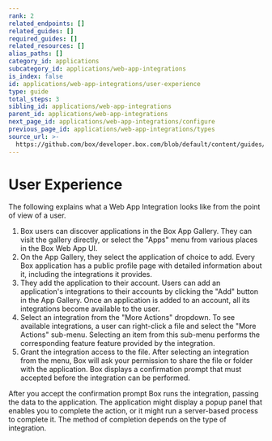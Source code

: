 ```yaml
---
rank: 2
related_endpoints: []
related_guides: []
required_guides: []
related_resources: []
alias_paths: []
category_id: applications
subcategory_id: applications/web-app-integrations
is_index: false
id: applications/web-app-integrations/user-experience
type: guide
total_steps: 3
sibling_id: applications/web-app-integrations
parent_id: applications/web-app-integrations
next_page_id: applications/web-app-integrations/configure
previous_page_id: applications/web-app-integrations/types
source_url: >-
  https://github.com/box/developer.box.com/blob/default/content/guides/applications/web-app-integrations/user-experience.md
---
```


# User Experience

The following explains what a Web App Integration looks like from the point of
view of a user.

1. Box users can discover applications in the Box App Gallery. They can visit
   the gallery directly, or select the "Apps" menu from various places in the
   Box Web App UI.
2. On the App Gallery, they select the application of choice to add. Every Box
   application has a public profile page with detailed information about it,
   including the integrations it provides.
3. They add the application to their account. Users can add an application's
   integrations to their accounts by clicking the "Add" button in the App
   Gallery. Once an  application is added to an account, all its integrations
   become available to the user.
4. Select an integration from the "More Actions" dropdown. To see available
   integrations, a user can right-click a file and select the "More Actions"
   sub-menu. Selecting an item from this sub-menu performs the corresponding
   feature feature provided by the integration.
5. Grant the integration access to the file. After selecting an integration from
   the menu, Box will ask your permission to share the file or folder with the
   application. Box displays a confirmation prompt that must accepted before the
   integration can be performed.

After you accept the confirmation prompt Box runs the integration,
passing the data to the application. The application might display a popup
panel that enables you to complete the action, or it might run a
server-based process to complete it. The method of completion depends on the
type of integration.
